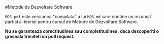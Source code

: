 #Metode de Dezvoltare Software

``MDS.pdf`` este versiunea "compilata" a lui ``MDS.md`` care contine un rezumat partial al teoriei pentru cursul de Metode de Dezvoltare Software.

**Nu se garanteaza corectitudinea sau completitudinea; daca descoperiti o greseala trimiteti un pull request.**
